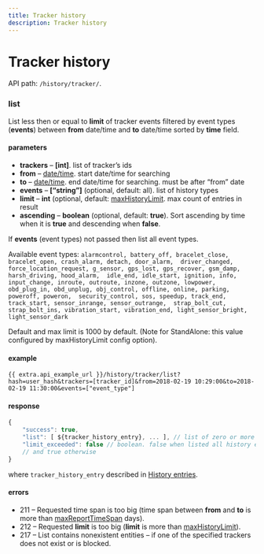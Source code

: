 ```yaml
---
title: Tracker history
description: Tracker history
---
```


# Tracker history

API path: `/history/tracker/`.

### list

List less then or equal to **limit** of tracker events filtered by event types (**events**) between **from** date/time and **to** date/time sorted by **time** field.

#### parameters

*   **trackers** – **\[int\]**. list of tracker’s ids
*   **from** – [date/time](../../../getting-started.md#data-types). start date/time for searching
*   **to** – [date/time](../../../getting-started.md#data-types). end date/time for searching. must be after “from” date
*   **events** – **\[“string”\]** (optional, default: all). list of history types
*   **limit** – **int** (optional, default: [maxHistoryLimit](../../../getting-started.md#constants). max count of entries in result
*   **ascending** – **boolean** (optional, default: **true**). Sort ascending by time when it is **true** and descending when **false**.

If **events** (event types) not passed then list all event types.

Available event types: `alarmcontrol, battery_off, bracelet_close, bracelet_open, crash_alarm, detach, door_alarm, 
 driver_changed, force_location_request, g_sensor, gps_lost, gps_recover, gsm_damp, harsh_driving, hood_alarm, 
 idle_end, idle_start, ignition, info, input_change, inroute, outroute, inzone, outzone, lowpower, 
 obd_plug_in, obd_unplug, obj_control, offline, online, parking, poweroff, poweron, 
 security_control, sos, speedup, track_end, track_start, sensor_inrange, sensor_outrange, 
 strap_bolt_cut, strap_bolt_ins, vibration_start, vibration_end, light_sensor_bright, light_sensor_dark`

Default and max limit is 1000 by default. (Note for StandAlone: this value configured by maxHistoryLimit config option).

#### example

    {{ extra.api_example_url }}/history/tracker/list?hash=user_hash&trackers=[tracker_id]&from=2018-02-19 10:29:00&to=2018-02-19 11:30:00&events=["event_type"]



#### response

```js
{
    "success": true,
    "list": [ ${tracker_history_entry}, ... ], // list of zero or more JSON objects
    "limit_exceeded": false // boolean. false when listed all history entries satisfied to conditions
    // and true otherwise
}
```

where `tracker_history_entry` described in [History entries](index.md#history-entries).

#### errors

*   211 – Requested time span is too big (time span between **from** and **to** is more than [maxReportTimeSpan](../../../getting-started.md#constants) days).
*   212 – Requested **limit** is too big (**limit** is more than [maxHistoryLimit](../../../getting-started.md#constants)).
*   217 – List contains nonexistent entities – if one of the specified trackers does not exist or is blocked.
